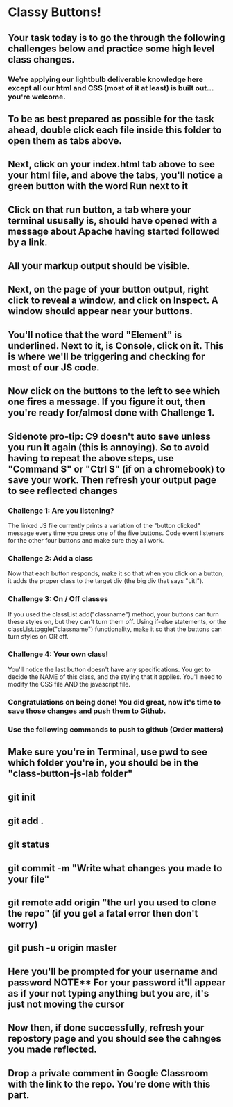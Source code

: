 # Classy Buttons!

## Your task today is to go the through the following challenges below and practice some high level class changes. 

### We're applying our lightbulb deliverable knowledge here except all our html and CSS (most of it at least) is built out... you're welcome.

## To be as best prepared as possible for the task ahead, double click each file inside this folder to open them as tabs above. 

## Next, click on your index.html tab above to see your html file, and above the tabs, you'll notice a green button with the word Run next to it

## Click on that run button, a tab where your terminal ususally is, should have opened with a message about Apache having started followed by a link. 

## All your markup output should be visible.

## Next, on the page of your button output, right click to reveal a window, and click on Inspect. A window should appear near your buttons. 

## You'll notice that the word "Element" is underlined. Next to it, is Console, click on it. This is where we'll be triggering and checking for most of our JS code. 

## Now click on the buttons to the left to see which one fires a message. If you figure it out, then you're ready for/almost done with Challenge 1. 

## Sidenote pro-tip: C9 doesn't auto save unless you run it again (this is annoying). So to avoid having to repeat the above steps, use "Command S" or "Ctrl S" (if on a chromebook) to save your work. Then refresh your output page to see reflected changes

### Challenge 1: Are you listening?

The linked JS file currently prints a variation of the "button clicked" message every time you press one of the five buttons.
Code event listeners for the other four buttons and make sure they all work. 

### Challenge 2: Add a class

Now that each button responds, make it so that when you click on a button, it adds the proper class to the target div (the big div that says "Lit!"). 

### Challenge 3: On / Off classes

If you used the classList.add("classname") method, your buttons can turn these styles on, but they can't turn them off. Using if-else statements, or the classList.toggle("classname") functionality, make it so that the buttons can turn styles on OR off. 

### Challenge 4: Your own class!

You'll notice the last button doesn't have any specifications. You get to decide the NAME of this class, and the styling that it applies. You'll need to modify the CSS file AND the javascript file. 

### Congratulations on being done! You did great, now it's time to save those changes and push them to Github. 
### Use the following commands to push to github (Order matters)
## Make sure you're in Terminal, use pwd to see which folder you're in, you should be in the "class-button-js-lab folder"
## git init
## git add . 
## git status
## git commit -m "Write what changes you made to your file"
## git remote add origin "the url you used to clone the repo" (if you get a fatal error then don't worry)
## git push -u origin master 
## Here you'll be prompted for your username and password NOTE** For your password it'll appear as if your not typing anything but you are, it's just not moving the cursor
## Now then, if done successfully, refresh your repostory page and you should see the cahnges you made reflected. 
## Drop a private comment in Google Classroom with the link to the repo. You're done with this part.